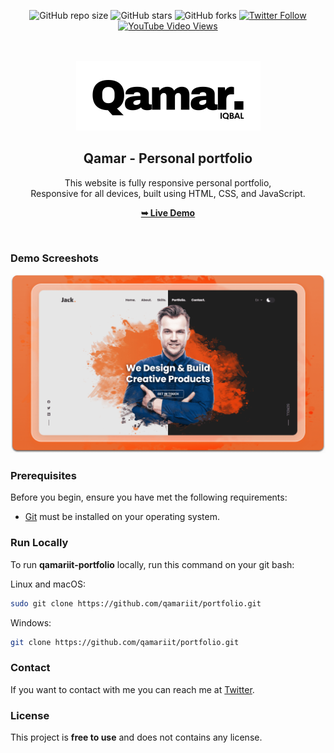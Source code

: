 <div align="center">
  
  ![GitHub repo size](https://img.shields.io/github/repo-size/qamariit.github.io/portfolio)
  ![GitHub stars](https://img.shields.io/github/stars/qamariit.github.io/portfolio?style=social)
  ![GitHub forks](https://img.shields.io/github/forks/qamariit.github.io/portfolio?style=social)
[![Twitter Follow](https://img.shields.io/twitter/follow/codewithsadee_?style=social)](https://twitter.com/intent/follow?screen_name=codewithsadee_)
  [![YouTube Video Views](https://img.shields.io/youtube/views/DdlVKS7MROY?style=social)](https://youtu.be/DdlVKS7MROY)

  <br />
  <br />
  
  <img src="./readme-images/project-logo.png" />

  <h2 align="center">Qamar - Personal portfolio</h2>

  This website is fully responsive personal portfolio, <br />Responsive for all devices, built using HTML, CSS, and JavaScript.

  <a href="https://qamariit.github.io/portfolio/"><strong>➥ Live Demo</strong></a>
</div>

<br />

### Demo Screeshots

![Qamar Portfolio Desktop Demo](./readme-images/desktop.png "Desktop Demo")

### Prerequisites

Before you begin, ensure you have met the following requirements:

* [Git](https://git-scm.com/downloads "Download Git") must be installed on your operating system.

### Run Locally

To run **qamariit-portfolio** locally, run this command on your git bash:

Linux and macOS:

```bash
sudo git clone https://github.com/qamariit/portfolio.git
```

Windows:

```bash
git clone https://github.com/qamariit/portfolio.git
```

### Contact

If you want to contact with me you can reach me at [Twitter]().

### License

This project is **free to use** and does not contains any license.
